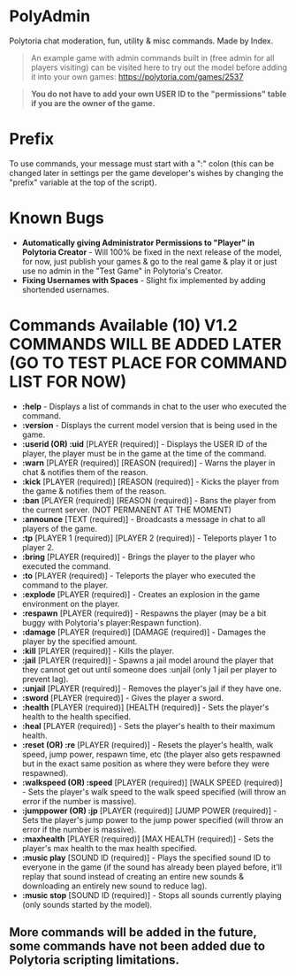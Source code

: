 # PolyAdmin
Polytoria chat moderation, fun, utility & misc commands. Made by Index.

> An example game with admin commands built in (free admin for all players visiting) can be visited here to try out the model before adding it into your own games: https://polytoria.com/games/2537

> **You do not have to add your own USER ID to the "permissions" table if you are the owner of the game.**

# Prefix
To use commands, your message must start with a ":" colon (this can be changed later in settings per the game developer's wishes by changing the "prefix" variable at the top of the script).

# Known Bugs
- **Automatically giving Administrator Permissions to "Player" in Polytoria Creator** - Will 100% be fixed in the next release of the model, for now, just publish your games & go to the real game & play it or just use no admin in the "Test Game" in Polytoria's Creator.
- **Fixing Usernames with Spaces** - Slight fix implemented by adding shortended usernames.

# Commands Available (10) V1.2 COMMANDS WILL BE ADDED LATER (GO TO TEST PLACE FOR COMMAND LIST FOR NOW)
- **:help** - Displays a list of commands in chat to the user who executed the command.
- **:version** - Displays the current model version that is being used in the game.
- **:userid (OR) :uid** [PLAYER (required)] - Displays the USER ID of the player, the player must be in the game at the time of the command.
- **:warn** [PLAYER (required)] [REASON (required)] - Warns the player in chat & notifies them of the reason.
- **:kick** [PLAYER (required)] [REASON (required)] - Kicks the player from the game & notifies them of the reason.
- **:ban** [PLAYER (required)] [REASON (required)] - Bans the player from the current server. (NOT PERMANENT AT THE MOMENT)
- **:announce** [TEXT (required)] - Broadcasts a message in chat to all players of the game.
- **:tp** [PLAYER 1 (required)] [PLAYER 2 (required)] - Teleports player 1 to player 2.
- **:bring** [PLAYER (required)] - Brings the player to the player who executed the command.
- **:to** [PLAYER (required)] - Teleports the player who executed the command to the player.
- **:explode** [PLAYER (required)] - Creates an explosion in the game environment on the player.
- **:respawn** [PLAYER (required)] - Respawns the player (may be a bit buggy with Polytoria's player:Respawn function).
- **:damage** [PLAYER (required)] [DAMAGE (required)] - Damages the player by the specified amount.
- **:kill** [PLAYER (required)] - Kills the player.
- **:jail** [PLAYER (required)] - Spawns a jail model around the player that they cannot get out until someone does :unjail (only 1 jail per player to prevent lag).
- **:unjail** [PLAYER (required)] - Removes the player's jail if they have one.
- **:sword** [PLAYER (required)] - Gives the player a sword.
- **:health** [PLAYER (required)] [HEALTH (required)] - Sets the player's health to the health specified. 
- **:heal** [PLAYER (required)] - Sets the player's health to their maximum health.
- **:reset (OR) :re** [PLAYER (required)] - Resets the player's health, walk speed, jump power, respawn time, etc (the player also gets respawned but in the exact same position as where they were before they were respawned).
- **:walkspeed (OR) :speed** [PLAYER (required)] [WALK SPEED (required)] - Sets the player's walk speed to the walk speed specified (will throw an error if the number is massive).
- **:jumppower (OR) :jp** [PLAYER (required)] [JUMP POWER (required)] - Sets the player's jump power to the jump power specified (will throw an error if the number is massive).
- **:maxhealth** [PLAYER (required)] [MAX HEALTH (required)] - Sets the player's max health to the max health specified.
- **:music play** [SOUND ID (required)] - Plays the specified sound ID to everyone in the game (if the sound has already been played before, it'll replay that sound instead of creating an entire new sounds & downloading an entirely new sound to reduce lag).
- **:music stop** [SOUND ID (required)] - Stops all sounds currently playing (only sounds started by the model).

## More commands will be added in the future, some commands have not been added due to Polytoria scripting limitations.
